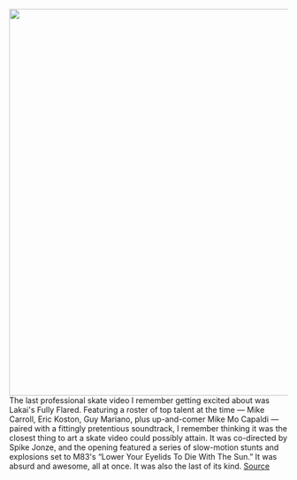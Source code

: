 <img src='https://cdn.vox-cdn.com/thumbor/lKcnZvrle4TWw5Ghz4mUwDqTqZM=/0x0:2040x1360/1200x675/filters:focal(857x517:1183x843)/cdn.vox-cdn.com/uploads/chorus_image/image/67354523/acastro_200903_1777_tiktokSkateboarding_0001.0.jpg' width='700px' /><br/>
The last professional skate video I remember getting excited about was Lakai's Fully Flared. Featuring a roster of top talent at the time — Mike Carroll, Eric Koston, Guy Mariano, plus up-and-comer Mike Mo Capaldi — paired with a fittingly pretentious soundtrack, I remember thinking it was the closest thing to art a skate video could possibly attain. It was co-directed by Spike Jonze, and the opening featured a series of slow-motion stunts and explosions set to M83's “Lower Your Eyelids To Die With The Sun.” It was absurd and awesome, all at once. It was also the last of its kind.
<a href='https://www.theverge.com/21419945/tiktok-skateboarding-skate-videos-rodney-mullen-legacy'> Source <a/>